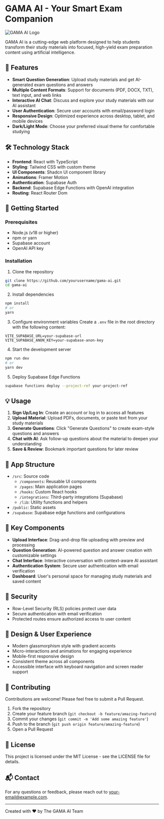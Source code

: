 
# GAMA AI - Your Smart Exam Companion

![GAMA AI Logo](public/gama-logo.svg)

GAMA AI is a cutting-edge web platform designed to help students transform their study materials into focused, high-yield exam preparation content using artificial intelligence.

## 🚀 Features

- **Smart Question Generation**: Upload study materials and get AI-generated exam questions and answers
- **Multiple Content Formats**: Support for documents (PDF, DOCX, TXT), text input, and web links
- **Interactive AI Chat**: Discuss and explore your study materials with our AI assistant
- **User Authentication**: Secure user accounts with email/password login
- **Responsive Design**: Optimized experience across desktop, tablet, and mobile devices
- **Dark/Light Mode**: Choose your preferred visual theme for comfortable studying

## 🛠️ Technology Stack

- **Frontend**: React with TypeScript
- **Styling**: Tailwind CSS with custom theme
- **UI Components**: Shadcn UI component library
- **Animations**: Framer Motion
- **Authentication**: Supabase Auth
- **Backend**: Supabase Edge Functions with OpenAI integration
- **Routing**: React Router Dom

## 🔧 Getting Started

### Prerequisites

- Node.js (v18 or higher)
- npm or yarn
- Supabase account 
- OpenAI API key

### Installation

1. Clone the repository
```bash
git clone https://github.com/yourusername/gama-ai.git
cd gama-ai
```

2. Install dependencies
```bash
npm install
# or
yarn
```

3. Configure environment variables
Create a `.env` file in the root directory with the following content:
```
VITE_SUPABASE_URL=your-supabase-url
VITE_SUPABASE_ANON_KEY=your-supabase-anon-key
```

4. Start the development server
```bash
npm run dev
# or
yarn dev
```

5. Deploy Supabase Edge Functions
```bash
supabase functions deploy --project-ref your-project-ref
```

## 💡 Usage

1. **Sign Up/Log In**: Create an account or log in to access all features
2. **Upload Material**: Upload PDFs, documents, or paste text from your study materials
3. **Generate Questions**: Click "Generate Questions" to create exam-style questions and answers
4. **Chat with AI**: Ask follow-up questions about the material to deepen your understanding
5. **Save & Review**: Bookmark important questions for later review

## 📱 App Structure

- `/src`: Source code
  - `/components`: Reusable UI components
  - `/pages`: Main application pages
  - `/hooks`: Custom React hooks
  - `/integrations`: Third-party integrations (Supabase)
  - `/lib`: Utility functions and helpers
- `/public`: Static assets
- `/supabase`: Supabase edge functions and configurations

## 🧩 Key Components

- **Upload Interface**: Drag-and-drop file uploading with preview and processing
- **Question Generation**: AI-powered question and answer creation with customizable settings
- **Chat Interface**: Interactive conversation with context-aware AI assistant
- **Authentication System**: Secure user authentication with email verification
- **Dashboard**: User's personal space for managing study materials and saved content

## 🔐 Security

- Row-Level Security (RLS) policies protect user data
- Secure authentication with email verification
- Protected routes ensure authorized access to user content

## 🎨 Design & User Experience

- Modern glassmorphism style with gradient accents
- Micro-interactions and animations for engaging experience
- Mobile-first responsive design
- Consistent theme across all components
- Accessible interface with keyboard navigation and screen reader support

## 🤝 Contributing

Contributions are welcome! Please feel free to submit a Pull Request.

1. Fork the repository
2. Create your feature branch (`git checkout -b feature/amazing-feature`)
3. Commit your changes (`git commit -m 'Add some amazing feature'`)
4. Push to the branch (`git push origin feature/amazing-feature`)
5. Open a Pull Request

## 📄 License

This project is licensed under the MIT License - see the LICENSE file for details.

## 📬 Contact

For any questions or feedback, please reach out to [your-email@example.com](mailto:your-email@example.com).

---

Created with ❤️ by The GAMA AI Team
